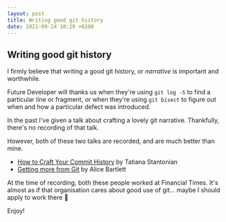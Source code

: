 ```yaml
---
layout: post
title: Writing good git history
date: 2021-09-24 10:29 +0200
---
```


## Writing good git history

I firmly believe that writing a good git history, or _narrative_ is important and worthwhile.

Future Developer will thanks us when they're using `git log -S` to find a particular line or fragment, or when they're using `git bisect` to figure out when and how a particular defect was introduced.

In the past I've given a talk about crafting a lovely git narrative. Thankfully, there's no recording of that talk.

However, both of these two talks are recorded, and are much better than mine.

* [How to Craft Your Commit History][1] by Tatiana Stantonian
* [Getting more from Git][2] by Alice Bartlett

At the time of recording, both these people worked at Financial Times. It's almost as if that organisation cares about good use of git... maybe I should apply to work there 🤔

Enjoy!

[1]: https://skillsmatter.com/skillscasts/13463-how-to-craft-your-commit-history
[2]: https://www.youtube.com/watch?v=FQ4IdcrOUz0
